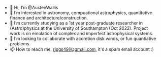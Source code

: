 - 👋 Hi, I’m @AustenWallis
- 👀 I’m interested in astronomy, compuational astrophysics, quantitative finance and architecture/construction. 
- 🌱 I’m currently studying as a 1st year post-graduate researcher in (Astro)physics at the University of Southampton (Oct 2022). Project work is on emulation of complex and imperfect astrophysical systems.
- 💞️ I’m looking to collaborate with accretion disk winds, or fun quantiative problems.
- 📫 How to reach me, riggs491@gmail.com, it's a spam email account :)

<!---
AustenWallis/AustenWallis is a ✨ special ✨ repository because its `README.md` (this file) appears on your GitHub profile.
You can click the Preview link to take a look at your changes.
--->
